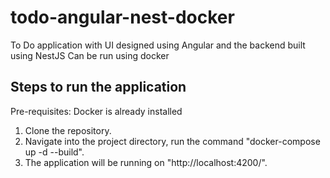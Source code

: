 # todo-angular-nest-docker
To Do application with UI designed using Angular and the backend built using NestJS
Can be run using docker

## Steps to run the application

Pre-requisites: Docker is already installed

1. Clone the repository.
2. Navigate into the project directory, run the command "docker-compose up -d --build".
3. The application will be running on "http://localhost:4200/".

